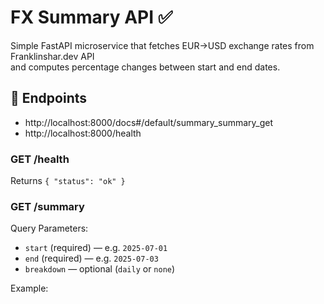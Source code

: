 # FX Summary API ✅

Simple FastAPI microservice that fetches EUR→USD exchange rates from Franklinshar.dev API  
and computes percentage changes between start and end dates.

## 🚀 Endpoints
- http://localhost:8000/docs#/default/summary_summary_get
- http://localhost:8000/health
### **GET /health**
Returns `{ "status": "ok" }`

### **GET /summary**
Query Parameters:
- `start` (required) — e.g. `2025-07-01`
- `end` (required) — e.g. `2025-07-03`
- `breakdown` — optional (`daily` or `none`)

Example:
